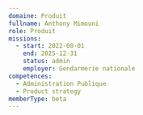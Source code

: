 ```yaml
---
domaine: Produit
fullname: Anthony Mimouni
role: Produit
missions:
  - start: 2022-08-01
    end: 2025-12-31
    status: admin
    employer: Gendarmerie nationale
competences:
  - Administration Publique
  - Product strategy
memberType: beta
---
```

